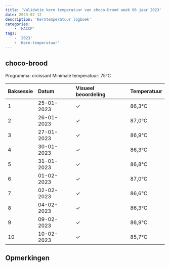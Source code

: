 ```yaml
---
title: 'Validatie kern temperatuur van choco-brood week 06 jaar 2023'
date: 2023-02-12
description: 'Kerntemperatuur logboek'
categories:
    - 'HACCP'
tags:
    - '2023'
    - 'Kern-temperatuur'
---
```


## choco-brood

Programma: croissant
Minimale temperatuur: 75°C

| Baksessie | Datum | Visueel beoordeling | Temperatuur |
|:---|:---|:---|:---|
| 1 | 25-01-2023 | &check; | 86,3°C |
| 2 | 26-01-2023 | &check; | 87,0°C |
| 3 | 27-01-2023 | &check; | 86,9°C |
| 4 | 30-01-2023 | &check; | 86,3°C |
| 5 | 31-01-2023 | &check; | 86,8°C |
| 6 | 01-02-2023 | &check; | 87,0°C |
| 7 | 02-02-2023 | &check; | 86,6°C |
| 8 | 04-02-2023 | &check; | 86,3°C |
| 9 | 09-02-2023 | &check; | 86,9°C |
| 10 | 10-02-2023 | &check; | 85,7°C |

## Opmerkingen


